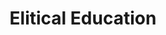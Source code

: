---
title: "Elitical Education"
# watermark text
watermark: "Elitical"
# page header background image
page_header_image: "images/background/about.jpg"
# meta description
description : "We are committed to empowering unemployed youth in rural India by equipping them with practical skills that open doors to sustainable livelihoods. Our initiative bridges the gap between potential and opportunity, fostering self-reliance and rural development."

layout : "service"
draft : false

##################################### About #############################
about:
  enable : true
  about_item:
    # about item loop
    - image : "images/skill/skill-mission.png"
      subtitle : "Elitical Mission"
      title : "Elitical Education Mission"
      content : "Our mission is to uplift unemployed individuals in rural India by providing them with skill development opportunities that are relevant, practical, and market-driven. By offering training in areas aligned with local and global demand, we aim to create pathways for sustainable employment, entrepreneurship, and financial independence. <br><br>
      
      This initiative not only enhances individual livelihoods but also strengthens rural economies, reduces migration pressures, and contributes to inclusive growth. Through focused efforts, we aspire to transform rural potential into productive talent, building a stronger and more resilient community." 
      button:
        enable : false
        label : "Explore the Service"
        link : "https://msgcloud.in"
        
    # about item loop
    - image : "images/skill/skill-online.png"
      subtitle : "Use Case 01 : Up-Skill the Students studying Bachelor Degree"
      title : " For Students"
      content : "Our focus is also on enhancing the skills of students pursuing their bachelor’s degree, ensuring they are well-prepared to meet industry expectations beyond academic learning. By integrating practical training, digital literacy, communication, and problem-solving skills with their formal education, we aim to bridge the gap between theoretical knowledge and real-world application. This approach not only improves their employability but also empowers them to explore entrepreneurial opportunities, contribute to innovation, and become confident professionals ready to thrive in a competitive environment."
 
      button:
        enable : false
        label : "Explore Our Services"
        link : "about/"  
        
     # about item loop
    - image : "images/skill/skill-online.png"
      subtitle : "Use Case 02 : Up-Skill Un-employeed Graduates"
      title : "For Un-employeed Graduates"
      content : "For unemployed graduates, our initiative is designed to transform their academic knowledge into employable skills that match industry needs. Many graduates face challenges in securing jobs due to limited exposure to practical training and professional readiness. Through targeted skill development programs, career guidance, and hands-on learning opportunities, we aim to enhance their confidence, adaptability, and market relevance. By equipping them with the right tools and competencies, we strive to bridge the gap between graduation and gainful employment, enabling them to build successful and sustainable careers. "
      button:
        enable : false
        label : "Explore Our Services"
        link : "about/"         
     
     # about item loop
    - image : "images/msgcloud/bwa4.png"
      subtitle : "Contact us"
      title : "Talk to our Expert"
      content : "To gain deeper insights and personalized guidance, we encourage individuals to connect with our experts who bring rich experience and industry knowledge. A direct conversation with an expert allows participants to clarify doubts, explore tailored skill pathways, and understand emerging opportunities in their chosen fields. This interaction not only provides practical advice but also inspires confidence and direction, ensuring that learners can make informed decisions about their career and growth journey. Toll free number 1800 889 6608 </br></br> </br></br> </br></br> </br></br> </br></br>"
      button:
        enable : false
        label : "Explore Our Services"
        link : "about/"      



---